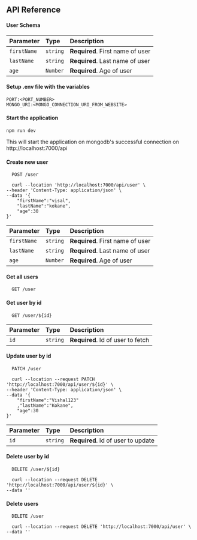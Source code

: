 
## API Reference

#### User Schema
| Parameter | Type     | Description                       |
| :-------- | :------- | :-------------------------------- |
| `firstName`      | `string` | **Required**. First name of user |
| `lastName`      | `string` | **Required**. Last name of user |
| `age`      | `Number` | **Required**. Age of user |



#### Setup .env file with the variables

```http
PORT:<PORT_NUMBER>
MONGO_URI:<MONGO_CONNECTION_URI_FROM_WEBSITE>
```

#### Start the application

```http
npm run dev
```
This will start the application on mongodb's successful connection on http://localhost:7000/api
 


#### Create new user

```http
  POST /user

  curl --location 'http://localhost:7000/api/user' \
--header 'Content-Type: application/json' \
--data '{
    "firstName":"visal",
    "lastName":"kokane",
    "age":30
}'
```

| Parameter | Type     | Description                       |
| :-------- | :------- | :-------------------------------- |
| `firstName`      | `string` | **Required**. First name of user |
| `lastName`      | `string` | **Required**. Last name of user |
| `age`      | `Number` | **Required**. Age of user |



#### Get all users

```http
  GET /user
```
#### Get user by id

```http
  GET /user/${id}
```

| Parameter | Type     | Description                       |
| :-------- | :------- | :-------------------------------- |
| `id`      | `string` | **Required**. Id of user to fetch |




#### Update user by id

```http
  PATCH /user

  curl --location --request PATCH 'http://localhost:7000/api/user/${id}' \
--header 'Content-Type: application/json' \
--data '{
    "firstName":"Vishal123"
    ,"lastName":"Kokane",
    "age":30
}'

```
| Parameter | Type     | Description                       |
| :-------- | :------- | :-------------------------------- |
| `id`      | `string` | **Required**. Id of user to update |



#### Delete user by id

```http
  DELETE /user/${id}

  curl --location --request DELETE 'http://localhost:7000/api/user/${id}' \
--data ''
```

#### Delete users

```http
  DELETE /user

  curl --location --request DELETE 'http://localhost:7000/api/user' \
--data ''
```
